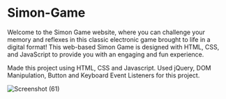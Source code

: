 # Simon-Game
Welcome to the Simon Game website, where you can challenge your memory and reflexes in this classic electronic game brought to life in a digital format! This web-based Simon Game is designed with HTML, CSS, and JavaScript to provide you with an engaging and fun experience.

Made this project using HTML, CSS and Javascript. Used jQuery, DOM Manipulation, Button and Keyboard Event Listeners for this project.

![Screenshot (61)](https://github.com/adarsh0987/Simon-Game/assets/86641528/dc32b3e6-7e20-4feb-a269-e9ff9a7d6469)
